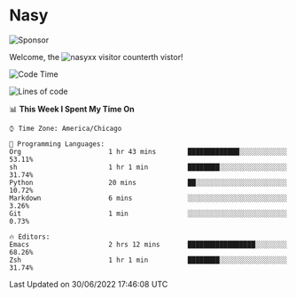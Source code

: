 # Nasy

<!--
<p align="center">
<img height="200" src="https://github-readme-stats.vercel.app/api?username=nasyxx&count_private=true&show_icons=true&theme=dracula&include_all_commits=true"/>
<img height="200" src="https://github-readme-stats.vercel.app/api/top-langs/?username=nasyxx&theme=dracula&hide=html,jupyter+notebook&count_private=true&show_icons=true"/>
</p>

  
----------------
-->

![Sponsor](https://img.shields.io/static/v1.svg?label=Sponsor&message=%E2%9D%A4&logo=GitHub&style=flat&color=pink)
 
Welcome, the ![nasyxx visitor counter](https://count.getloli.com/get/@nasyxx?theme=rule34)th vistor!
 
<!--START_SECTION:waka-->
![Code Time](http://img.shields.io/badge/Code%20Time-2%2C495%20hrs%2024%20mins-blue)

![Lines of code](https://img.shields.io/badge/From%20Hello%20World%20I%27ve%20Written-5%20Million%20lines%20of%20code-blue)

📊 **This Week I Spent My Time On** 

```text
⌚︎ Time Zone: America/Chicago

💬 Programming Languages: 
Org                      1 hr 43 mins        █████████████░░░░░░░░░░░░   53.11% 
sh                       1 hr 1 min          ████████░░░░░░░░░░░░░░░░░   31.74% 
Python                   20 mins             ██░░░░░░░░░░░░░░░░░░░░░░░   10.72% 
Markdown                 6 mins              ░░░░░░░░░░░░░░░░░░░░░░░░░   3.26% 
Git                      1 min               ░░░░░░░░░░░░░░░░░░░░░░░░░   0.73%

🔥 Editors: 
Emacs                    2 hrs 12 mins       █████████████████░░░░░░░░   68.26% 
Zsh                      1 hr 1 min          ████████░░░░░░░░░░░░░░░░░   31.74%

```


 Last Updated on 30/06/2022 17:46:08 UTC
<!--END_SECTION:waka-->

<!-- ![visitors](https://visitor-badge.laobi.icu/badge?page_id=nasyxx.nasyxx) -->
